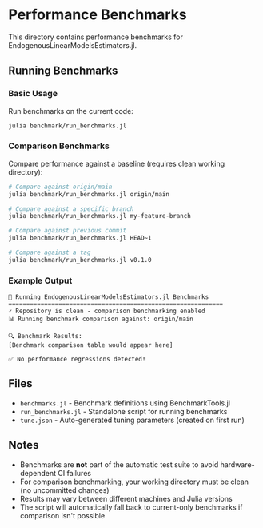 # Performance Benchmarks

This directory contains performance benchmarks for EndogenousLinearModelsEstimators.jl.

## Running Benchmarks

### Basic Usage

Run benchmarks on the current code:
```bash
julia benchmark/run_benchmarks.jl
```

### Comparison Benchmarks

Compare performance against a baseline (requires clean working directory):

```bash
# Compare against origin/main
julia benchmark/run_benchmarks.jl origin/main

# Compare against a specific branch
julia benchmark/run_benchmarks.jl my-feature-branch

# Compare against previous commit
julia benchmark/run_benchmarks.jl HEAD~1

# Compare against a tag
julia benchmark/run_benchmarks.jl v0.1.0
```

### Example Output

```
🚀 Running EndogenousLinearModelsEstimators.jl Benchmarks
============================================================
✓ Repository is clean - comparison benchmarking enabled
📊 Running benchmark comparison against: origin/main

🔍 Benchmark Results:
[Benchmark comparison table would appear here]

✅ No performance regressions detected!
```

## Files

- `benchmarks.jl` - Benchmark definitions using BenchmarkTools.jl
- `run_benchmarks.jl` - Standalone script for running benchmarks
- `tune.json` - Auto-generated tuning parameters (created on first run)

## Notes

- Benchmarks are **not** part of the automatic test suite to avoid hardware-dependent CI failures
- For comparison benchmarking, your working directory must be clean (no uncommitted changes)
- Results may vary between different machines and Julia versions
- The script will automatically fall back to current-only benchmarks if comparison isn't possible